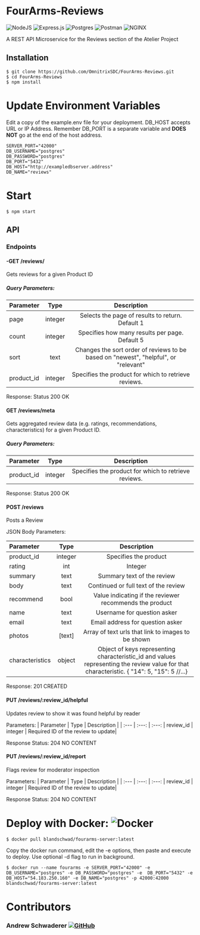 # FourArms-Reviews

![NodeJS](https://img.shields.io/badge/node.js-6DA55F?style=for-the-badge&logo=node.js&logoColor=white)
![Express.js](https://img.shields.io/badge/Express.js-000000?style=for-the-badge&logo=express&logoColor=white)
![Postgres](https://img.shields.io/badge/postgres-%23316192.svg?style=for-the-badge&logo=postgresql&logoColor=white)
![Postman](https://img.shields.io/badge/Postman-FF6C37?style=for-the-badge&logo=Postman&logoColor=white)
![NGINX](https://img.shields.io/badge/nginx-%23009639.svg?style=for-the-badge&logo=nginx&logoColor=white)

A REST API Microservice for the Reviews section of the Atelier Project
## Installation
```
$ git clone https://github.com/OmnitrixSDC/FourArms-Reviews.git
$ cd FourArms-Reviews
$ npm install
```

# Update Environment Variables
Edit a copy of the example.env file for your deployment. DB_HOST accepts URL or IP Address. Remember DB_PORT is a separate variable and **DOES NOT** go at the end of the host address.
```
SERVER_PORT="42000"
DB_USERNAME="postgres"
DB_PASSWORD="postgres"
DB_PORT="5432"
DB_HOST="http://exampledbserver.address"
DB_NAME="reviews"
```

# Start
```
$ npm start
```

## API

### Endpoints
#### -GET /reviews/
Gets reviews for a given Product ID
##### Query Parameters:
| Parameter | Type | Description |
| :---         |     :---:      |          :---: |
| page   | integer     | Selects the page of results to return. Default 1    |
| count     | integer       | Specifies how many results per page.  Default 5      |
| sort     | text       | Changes the sort order of reviews to be based on "newest", "helpful", or "relevant"      |
|product_id |	integer |	Specifies the product for which to retrieve reviews. |

Response: Status 200 OK

#### GET /reviews/meta
Gets aggregated review data (e.g. ratings, recommendations, characteristics) for a given Product ID.
##### Query Parameters:
| Parameter | Type | Description |
| :---         |     :---:      |          :---: |
|product_id |	integer |	Specifies the product for which to retrieve reviews. |


Response: Status 200 OK

#### POST /reviews
Posts a Review

JSON Body Parameters:

| Parameter | Type | Description |
| :---         |     :---:      |          :---: |
|product_id |	integer |	Specifies the product|
|rating 	|int |	Integer |(1-5) |indicating the review rating
summary|	text |	Summary text of the review
body 	|text |	Continued or full text of the review
recommend |	bool | 	Value indicating if the reviewer recommends the product
name |	text |	Username for question asker
email |	text |	Email address for question asker
photos |	[text] |	Array of text urls that link to images to be shown
characteristics |	object |	Object of keys representing characteristic_id and values representing the review value for that characteristic. { "14": 5, "15": 5 //...}

Response: 201 CREATED


#### PUT /reviews/:review_id/helpful
Updates review to show it was found helpful by reader

Parameters:
| Parameter | Type | Description |
| :---         |     :---:      |          :---: |
review_id |  integer |	Required ID of the review to update|

Response Status: 204 NO CONTENT

#### PUT /reviews/:review_id/report
Flags review for moderator inspection

Parameters:
| Parameter | Type | Description |
| :---         |     :---:      |          :---: |
review_id |  integer |	Required ID of the review to update|

Response Status: 204 NO CONTENT

# Deploy with Docker: ![Docker](https://img.shields.io/badge/docker-%230db7ed.svg?style=for-the-badge&logo=docker&logoColor=white)
```
$ docker pull blandschwad/fourarms-server:latest
```

Copy the docker run command, edit the -e options, then paste and execute to deploy. Use optional -d flag to run in background.

```
$ docker run --name fourarms -e SERVER_PORT="42000" -e DB_USERNAME="postgres" -e DB_PASSWORD="postgres" -e  DB_PORT="5432" -e DB_HOST="54.183.250.160" -e DB_NAME="postgres" -p 42000:42000 blandschwad/fourarms-server:latest
```


# Contributors
### Andrew Schwaderer [![GitHub](https://img.shields.io/badge/github-%23121011.svg?style=for-the-badge&logo=github&logoColor=white)](https://github.com/BlandSchwad)
